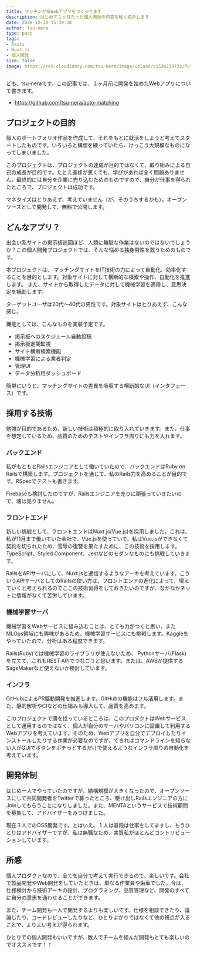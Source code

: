 ```yaml
---
title: マッチング系Webアプリをつくってます
description: はじめて１ヶ月たった個人開発の内容を軽く紹介します
date: 2018-12-30 15:39:38
author: tsu-nera
type: post
tags:
- Rails
- Nuxt.js
- 個人開発
size: false
image: https://res.cloudinary.com/tsu-nera/image/upload/v1536239732/futurismo/thumbnails/rails-logo.png
---
```


ども、tsu-neraです。この記事では、１ヶ月前に開発を始めたWebアプリについて書きます。

- https://github.com/tsu-nera/auto-matching

## プロジェクトの目的

個人のポートフォリオ作品を作成して、それをもとに就活をしようと考えてスタートしたものです。いろいろと構想を練っていたら、けっこう大規模なものになってしまいました。

このプロジェクトは、プロジェクトの達成が目的ではなくて、取り組みによる自己の成長が目的です。たとえ進捗が悪くても、学びがあれば全く問題ありません。最終的には自分を企業に売り込むためのものですので、自分が仕事を得られたところで、プロジェクトは成功です。

マネタイズはとりあえず、考えていません（が、そのうちするかも）。オープンソースとして開発して、無料で公開します。

## どんなアプリ？

出会い系サイトの掲示板巡回ほど、人類に無駄な作業はないのではないでしょうか？この個人開発プロジェクトでは、そんな悩める独身男性を救うためのものです。

本プロジェクトは、 マッチングサイトをIT技術の力によって自動化、効率化することを目的とします。対象サイトに対して横断的な検索や操作、自動化を推進します。 また、サイトから取得したデータに対して機械学習を適用し、意思決定を補助します。

ターゲットユーザは20代〜40代の男性です。対象サイトはとりあえず、こんな感じ。

機能としては、こんなものを実装予定です。

- 掲示板へのスケジュール自動投稿
- 掲示板定期監視
- サイト横断検索機能
- 機械学習による業者判定
- 管理UI
- データ分析用ダッシュボード

簡単にいうと、マッチングサイトの差異を吸収する横断的なUI（インタフェース）です。

## 採用する技術

勉強が目的であるため、新しい技術は積極的に取り入れていきます。また、仕事を想定しているため、品質のためのテストやインフラ周りにも力を入れます。

### バックエンド

私がもともとRailsエンジニアとして働いていたので、バックエンドはRuby on Railsで構築します。プロジェクトを通じて、私のRails力を高めることが目的です。RSpecでテストも書きます。

Firebaseも検討したのですが、Railsエンジニアを売りに頑張っていきたいので、魂は売りません。

### フロントエンド

新しい挑戦として、フロントエンドはNuxt.js(Vue.js)を採用しました。これは、私が11月まで働いていた会社で、Vue.jsを使っていて、私はVue.jsができなくて契約を切られたため、雪辱の復讐を果たすために、この技術を採用します。TypeScript、Styled Component、Jestなどのモダンなものにも挑戦していきます。

RailsをAPIサーバにして、Nuxt.jsと通信するようなアーキを考えています。こういうAPIサーバとしてのRailsの使い方は、フロントエンドの進化によって、増えていくと考えられるのでここの技術習得をしておきたいのですが、なかなかネットに情報がなくて苦労しています。

### 機械学習サーバ

機械学習をWebサービスに組み込むことは、とても力がつくと思い、またMLOps領域にも興味があるため、機械学習サービスにも挑戦します。Kaggleをやっていたので、分析はある程度できます。

Rails(Ruby)では機械学習のライブラリが使えないため、 Pythonサーバ(Flask)を立てて、これもREST APIでつなごうと思います。または、AWSが提供するSageMakerなど使えないか検討しています。

### インフラ

GitHubによるPR駆動開発を推進します。GitHubの機能はフル活用します。また、静的解析やCIなどの仕組みも導入して、品質を高めます。

このプロジェクトで頭を捻っているところは、このプロダクトはWebサービスとして運用するのではなく、個人が自分のサーバやパソコンに設置して利用するWebアプリを考えています。そのため、Webアプリを自分でデプロイしたりインストールしたりする作業が必要なのですが、できればコマンドラインを知らない人がGUIでボタンをポチっとするだけで使えるようなインフラ周りの自動化を考えています。

## 開発体制

はじめ一人でやっていたのですが、結構規模が大きくなったので、オープンソースにして共同開発者をTwitterで募ったところ、駆け出しRailsエンジニアの方にJoinしてもらうことになりしました。また、MENTAというサービスで技術顧問を募集して、アドバイザーをみつけました。

現在３人でのOSS開発です。とはいえ、１人は普段は仕事をしてますし、もうひとりはアドバイザーですが、私は無職なため、実質私がほとんどコントリビューションしています。

## 所感

個人プロダクトなので、全てを自分で考えて実行できるので、楽しいです。会社で製品開発やWeb開発をしていたときは、単なる作業員や歯車でした。今は、仕様検討から技術アーキの設計、プログラミング、品質管理など、開発のすべてに自分の意志を通わせることができます。

また、チーム開発も一人で開発するよりも楽しいです。仕様を相談できたり、議論したり、コードレビューしたりなど、ひとりよがりではなくて他の視点が入ることで、よりよい考えが得られます。

ひとりでの個人開発もいいですが、数人でチームを組んだ開発もとても楽しいのでオススメです！！
